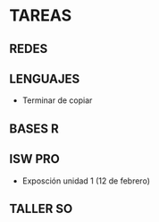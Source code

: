 
# TAREAS

## REDES


## LENGUAJES
- Terminar de copiar

## BASES R

## ISW PRO
- Exposción unidad 1 (12 de febrero)

## TALLER SO

